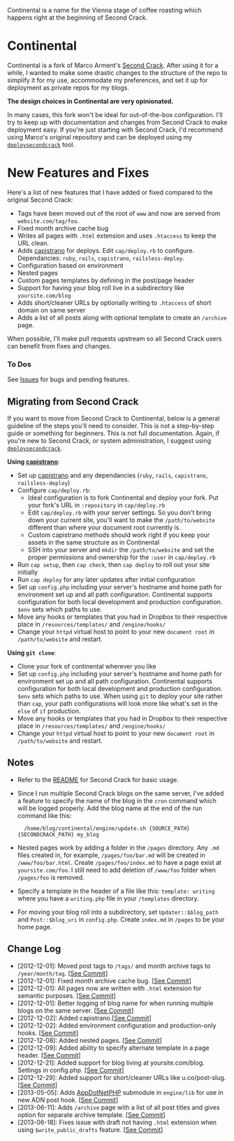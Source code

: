 Continental is a name for the Vienna stage of coffee roasting which happens right at the beginning of Second Crack.

# Continental #

Continental is a fork of Marco Arment's [Second Crack][sc]. After using it for a while, I wanted to make some drastic changes to the structure of the repo to simplify it for my use, accommodate my preferences, and set it up for deployment as private repos for my blogs.

**The design choices in Continental are very opinionated.**

In many cases, this fork won't be ideal for out-of-the-box configuration. I'll try to keep up with documentation and changes from Second Crack to make deployment easy. If you're just starting with Second Crack, I'd recommend using Marco's original repository and can be deployed using my [`deploysecondcrack`][dsc] tool.

# New Features and Fixes #

Here's a list of new features that I have added or fixed compared to the original Second Crack:

* Tags have been moved out of the root of `www` and now are served from `website.com/tag/foo`.
* Fixed month archive cache bug
* Writes all pages with `.html` extension and uses `.htaccess` to keep the URL clean.
* Adds [capistrano][cap] for deploys. Edit `cap/deploy.rb` to configure. Dependancies: `ruby`, `rails`, `capistrano`, `railsless-deploy`.
* Configuration based on environment
* Nested pages
* Custom pages templates by defining in the post/page header
* Support for having your blog roll live in a subdirectory like `yoursite.com/blog`
* Adds short/cleaner URLs by optionally writing to `.htaccess` of short domain on same server
* Adds a list of all posts along with optional template to create an `/archive` page.

When possible, I'll make pull requests upstream so all Second Crack users can benefit from fixes and changes.

### To Dos ###

See [Issues][iss] for bugs and pending features.

## Migrating from Second Crack ##

If you want to move from Second Crack to Continental, below is a general guideline of the steps you'll need to consider. This is not a step-by-step guide or something for beginners. This is not full documentation. Again, if you're new to Second Crack, or system administration, I suggest using [`deploysecondcrack`][dsc].

**Using [capistrano][cap]**:

* Set up [capistrano][cap] and any dependancies (`ruby`, `rails`, `capistrano`, `railsless-deploy`)
* Configure `cap/deploy.rb`:
  * Ideal configuration is to fork Continental and deploy your fork. Put your fork's URL in `:repository` in `cap/deploy.rb`
  * Edit `cap/deploy.rb` with your server settings. So you don't bring down your current site, you'll want to make the `/path/to/website` different than where your document root currently is.
  * Custom capistrano methods should work right if you keep your assets in the same structure as in Continental
  * SSH into your server and `mkdir` the `/path/to/website` and set the proper permissions and ownership for the `:user` in `cap/deploy.rb`
* Run `cap setup`, then `cap check`, then `cap deploy` to roll out your site initially
* Run `cap deploy` for any later updates after initial configuration
* Set up `config.php` including your server's hostname and home path for environment set up and all path configuration. Continental supports configuration for both local development and production configuration. `$env` sets which paths to use.
* Move any hooks or templates that you had in Dropbox to their respective place in `/resources/templates/` and `/engine/hooks/`
* Change your `httpd` virtual host to point to your new `document root` in `/path/to/website` and restart.

**Using `git clone`**:

* Clone your fork of continental wherever you like
* Set up `config.php` including your server's hostname and home path for environment set up and all path configuration. Continental supports configuration for both local development and production configuration. `$env` sets which paths to use. When using `git` to deploy your site rather than `cap`, your path configurations will look more like what's set in the `else` of `if` production. 
* Move any hooks or templates that you had in Dropbox to their respective place in `/resources/templates/` and `/engine/hooks/`
* Change your `httpd` virtual host to point to your new `document root` in `/path/to/website` and restart.


## Notes ##

* Refer to the [README](https://github.com/marcoarment/secondcrack#readme) for Second Crack for basic usage.
* Since I run multiple Second Crack blogs on the same server, I've added a feature to specify the name of the blog in the `cron` command which will be logged properly. Add the blog name at the end of the run command like this:

        /home/blog/continental/engine/update.sh {SOURCE_PATH} {SECONDCRACK_PATH} my_blog
* Nested pages work by adding a folder in the `/pages` directory. Any `.md` files created in, for example, `/pages/foo/bar.md` will be created in `/www/foo/bar.html`. Create `/pages/foo/index.md` to have a page exist at `yoursite.com/foo`. I still need to add deletion of `/www/foo` folder when `/pages/foo` is removed.
* Specify a template in the header of a file like this: `template: writing` where you have a `writing.php` file in your `/templates` directory.
* For moving your blog roll into a subdirectory, set `Updater::$blog_path` and `Post::$blog_uri` in `config.php`. Create `index.md` in `/pages` to be your home page.

## Change Log ##

* [2012-12-01]: Moved post tags to `/tags/` and month archive tags to `/year/month/tag`. [\[See Commit\]](https://github.com/nickwynja/continental/commit/b06e768d328b8c0b1a9127cbb8d1c35481c97931)
* [2012-12-01]: Fixed month archive cache bug. [\[See Commit\]](https://github.com/nickwynja/continental/commit/907834c86cd8aa3c83c15d732b35e5911230481c)
* [2012-12-01]: All pages now are written with `.html` extension for semantic purposes. [\[See Commit\]](https://github.com/nickwynja/continental/commit/d3311cde2d70cd1a490f4bd277bc30bfa72dd083)
* [2012-12-01]: Better logging of blog name for when running multiple blogs on the same server. [\[See Commit\]](https://github.com/nickwynja/continental/commit/e7e6fbff4bf385725502710d5c84749b73ab6dba)
* [2012-12-02]: Added capistrano.[\[See Commit\]](https://github.com/nickwynja/continental/commit/7700785e9bcb8c58a2411b030f4145a33f3bae9b)
* [2012-12-02]: Added environment configuration and production-only hooks. [\[See Commit\]](https://github.com/nickwynja/continental/commit/6a680270baed00d7439d642e51530b29d6a2731e)
* [2012-12-08]: Added nested pages. [\[See Commit\]](https://github.com/nickwynja/continental/commit/812b604b2414f0601584da7e95e037555a4788fd)
* [2012-12-09]: Added ability to specify alternate template in a page header. [\[See Commit\]](https://github.com/nickwynja/continental/commit/dd953039201c8b1282fbca96854ced1e60386ce5)
* [2012-12-21]: Added support for blog living at yoursite.com/blog. Settings in config.php. [\[See Commit\]](https://github.com/nickwynja/continental/commit/bc8660ca9bde49d8f0a9857b7d6e51dcf1ac6424)
* [2012-12-29]: Added support for short/cleaner URLs like u.co/post-slug. [\[See Commit\]](https://github.com/nickwynja/continental/commit/8d9f850c16c70582e69eef6454613fef5d585a73)
* [2013-05-05]: Adds [AppDotNetPHP](https://github.com/jdolitsky/AppDotNetPHP) submodule in `engine/lib` for use in new ADN post hook. [[See Commit](https://github.com/nickwynja/continental/commit/c2ae7d6514571e8b10f57c5bfc19115872cd80c0)]
* [2013-06-11]: Adds `/archive` page with a list of all post titles and gives option for separate archive template. [[See Commit](https://github.com/nickwynja/continental/commit/04068e924682d301c33fd703741b9fd6fe19b59e)]
* [2013-06-18]: Fixes issue with draft not having `.html` extension when using `$write_public_drafts` feature. [[See Commit](https://github.com/nickwynja/continental/commit/6cf41892539094402831b52ab0c2afe47b63d9d0)]


[sc]: https://github.com/marcoarment/secondcrack
[dsc]: http://nickwynja.com/deploysecondcrack
[cap]: https://github.com/capistrano/capistrano/wiki
[iss]: http://github.com/nickwynja/continental/issues
